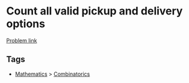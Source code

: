 # Count all valid pickup and delivery options

[Problem link](https://leetcode.com/problems/count-all-valid-pickup-and-delivery-options)

## Tags

* [Mathematics](/README.md#Mathematics) > [Combinatorics](/README.md#Mathematics-Combinatorics)
